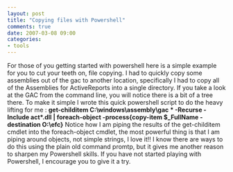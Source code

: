 ```yaml
---
layout: post
title: "Copying files with Powershell"
comments: true
date: 2007-03-08 09:00
categories:
- tools
---
```


For those of you getting started with powershell here is a simple example for you to cut your teeth on, file copying. 
I had to quickly copy some assemblies out of the gac to another location, specifically I had to copy all of the Assemblies for ActiveReports into a single directory. If you take a look at the GAC from the command line, you will notice there is a bit of a tree there. To make it simple I wrote this quick powershell script to do the heavy lifting for me : 
<strong>get-childitem C:\windows\assembly\gac * -Recurse -Include act*.dll | foreach-object -process{copy-item $_FullName - destination O:\efc}</strong> 
Notice how I am piping the results of the get-childitem cmdlet into the foreach-object cmdlet, the most powerful thing is that I am piping around objects, not simple strings, I love it!! 
I know there are ways to do this using the plain old command promtp, but it gives me another reason to sharpen my Powershell skills. If you have not started playing with Powershell, I encourage you to give it a try.




